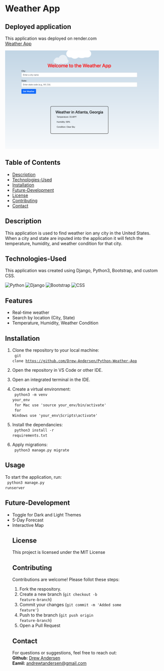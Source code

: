 # Weather App

## Deployed application
This application was deployed on render.com <br />
<a href="https://weather-app-c7fd.onrender.com/">Weather App</a>

![Weather App Image](<images/weather-app-image.png>)

## Table of Contents
- [Description](#description)
- [Technologies-Used](#technologies-used)
- [Installation](#installation)
- [Future-Development](#future-development)
- [License](#license)
- [Contributing](#contributing)
- [Contact](#contact)

## Description
This application is used to find weather ion any city in the United States. When a city and state are inputed into the application it will fetch the temperature, humidity, and weather condition for that city.

## Technologies-Used
This application was created using Django, Python3, Bootstrap, and custom CSS.

<div>
<img src="https://cdn.jsdelivr.net/gh/devicons/devicon@latest/icons/python/python-original-wordmark.svg" alt="Python" width="50" height="50" />
<img src="https://cdn.jsdelivr.net/gh/devicons/devicon@latest/icons/django/django-plain.svg" alt="Django" width="50" height="50" />
<img src="https://cdn.jsdelivr.net/gh/devicons/devicon@latest/icons/bootstrap/bootstrap-original-wordmark.svg" alt="Bootstrap" width="50" height="50"/>
<img src="https://cdn.jsdelivr.net/gh/devicons/devicon@latest/icons/css3/css3-plain-wordmark.svg" alt="CSS" width="50" height="50"/>
</div>

## Features
<ul>
    <li>Real-time weather</li>
    <li>Search by location (City, State)</li>
    <li>Temperature, Humidity, Weather Condition</li>
</ul>

## Installation
1. Clone the repository to your local machine: <br />
    <code> git clone https://github.com/Drew-Andersen/Python-Weather-App </code>

2. Open the repository in VS Code or other IDE.

3. Open an integrated terminal in the IDE.

4. Create a virtual environment:<br />
    <code> python3 -m venv your_env <br />
    for Mac use 'source your_env/bin/activate' <br />
    for Windows use 'your_env\Scripts\activate'</code>

5. Install the dependancies: <br />
    <code> python3 install -r requirements.txt </code>

6. Apply migrations: <br />
    <code> python3 manage.py migrate </code>

## Usage
To start the application, run: <br />
<code> python3 manage.py runserver </code>

## Future-Development
<ul>
    <li>Toggle for Dark and Light Themes</li>
    <li>5-Day Forecast</li>
    <li>Interactive Map</li>

## License
This project is licensed under the MIT License

## Contributing
Contributions are welcome! Please follot these steps:
1. Fork the respository.
2. Create a new branch (<code>git checkout -b feature-branch</code>)
3. Commit your changes (<code>git commit -m 'Added some feature'</code>)
4. Push to the branch (<code>git push origin feature-branch</code>)
5. Open a Pull Request

## Contact
For questions or suggestions, feel free to reach out: <br />
<strong>Github:</strong> [Drew Andersen](https://github.com/drew-andersen) <br />
<strong>Eamil:</strong> <a href="mailto:andrewtandersen@gmail.com">andrewtandersen@gmail.com</a>